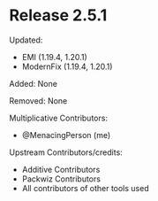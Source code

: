 # Release 2.5.1

Updated:
- EMI (1.19.4, 1.20.1)
- ModernFix (1.19.4, 1.20.1)

Added:
None

Removed:
None

Multiplicative Contributors:
- @MenacingPerson (me)

Upstream Contributors/credits:
- Additive Contributors
- Packwiz Contributors
- All contributors of other tools used

